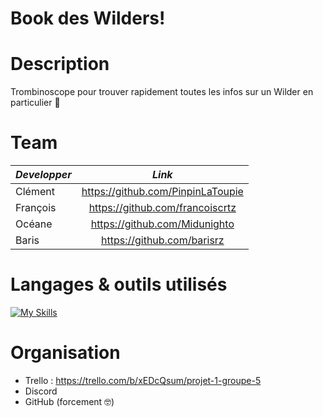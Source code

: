 # Book des Wilders!

# Description

Trombinoscope pour trouver rapidement toutes les infos sur un Wilder en particulier 🚀

# Team

| *Developper*      | *Link*                              | 
| -------------     |:-------------:                      |
| Clément           | <https://github.com/PinpinLaToupie> |
| François          | <https://github.com/francoiscrtz>   |
| Océane            | <https://github.com/Midunighto>     |
| Baris             | <https://github.com/barisrz>        |


# Langages & outils utilisés

[![My Skills](https://skillicons.dev/icons?i=git,js,html,css,figma&theme=light)](https://skillicons.dev)
# Organisation 

- Trello : https://trello.com/b/xEDcQsum/projet-1-groupe-5
- Discord
- GitHub (forcement 🤓)
